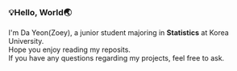 <h3>💡Hello, World🌏</h3>
I'm Da Yeon(Zoey), a junior student majoring in <b>Statistics</b> at Korea University. <br>
Hope you enjoy reading my reposits.<br>
If you have any questions regarding my projects, feel free to ask.<br>
